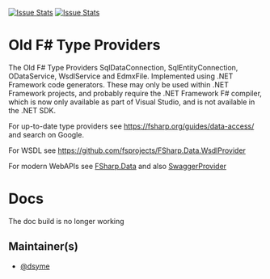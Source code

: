[![Issue Stats](http://issuestats.com/github/fsprojects/FSharp.Data.TypeProviders/badge/issue)](http://issuestats.com/github/fsprojects/FSharp.Data.TypeProviders)
[![Issue Stats](http://issuestats.com/github/fsprojects/FSharp.Data.TypeProviders/badge/pr)](http://issuestats.com/github/fsprojects/FSharp.Data.TypeProviders)

# Old F# Type Providers

The Old F# Type Providers SqlDataConnection, SqlEntityConnection, ODataService, WsdlService and EdmxFile.
Implemented using .NET Framework code generators. These may only be used within .NET Framework projects, and probably require the .NET Framework F# compiler, which is now only available as part of Visual Studio, and is not available in the .NET SDK.


For up-to-date type providers see https://fsharp.org/guides/data-access/ and search on Google.

For WSDL see https://github.com/fsprojects/FSharp.Data.WsdlProvider

For modern WebAPIs see [FSharp.Data](https://fsprojects.github.io/FSharp.Data/) and also [SwaggerProvider](https://fsprojects.github.io/SwaggerProvider/)


# Docs

The doc build is no longer working 

## Maintainer(s)

- [@dsyme](https://github.com/dsyme)
